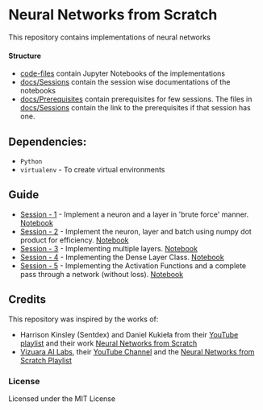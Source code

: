 # Neural Networks from Scratch

This repository contains implementations of neural networks

#### Structure
- [code-files](/code-files/) contain Jupyter Notebooks of the implementations
- [docs/Sessions](/docs/Sessions/) contain the session wise documentations of the notebooks
- [docs/Prerequisites](/docs/Prerequisites/) contain prerequisites for few sessions. The files in [docs/Sessions](/docs/Sessions/) contain the link to the prerequisites if that session has one.

## Dependencies:
- <code>Python</code> 
- <code>virtualenv</code> - To create virtual environments


## Guide
- [Session - 1](/docs/Sessions/Session_1.md) - Implement a neuron and a layer in 'brute force' manner. [Notebook](/code-files/1_Neurons_and_Layers.ipynb)
- [Session - 2](/docs/Sessions/Session_2.md) - Implement the neuron, layer and batch using numpy dot product for efficiency. [Notebook](/code-files/2_Using_NumPy.ipynb)
- [Session - 3](/docs/Sessions/Session_3.md) - Implementing multiple layers. [Notebook](/code-files/3_Multiple_Layers.ipynb)
- [Session - 4](/docs/Sessions/Session_4.md) - Implementing the Dense Layer Class. [Notebook](/code-files/4_Dense_Layer.ipynb)
- [Session - 5](/docs/Sessions/Session_5.md) - Implementing the Activation Functions and a complete pass through a network (without loss). [Notebook](/code-files/5_Activation_Functions.ipynb)

## Credits 
This repository was inspired by the works of:
- Harrison Kinsley (Sentdex) and Daniel Kukieła from their [YouTube playlist](https://www.youtube.com/playlist?list=PLQVvvaa0QuDcjD5BAw2DxE6OF2tius3V3) and their work [Neural Networks from Scratch](nnfs.io)
- [Vizuara AI Labs](https://vizuara.ai/), their [YouTube Channel](https://www.youtube.com/@vizuara) and the [Neural Networks from Scratch Playlist](https://www.youtube.com/playlist?list=PLPTV0NXA_ZSj6tNyn_UadmUeU3Q3oR-hu)


### License 
Licensed under the MIT License
